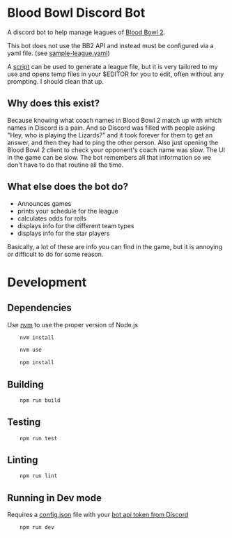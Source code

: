 # Blood Bowl Discord Bot

A discord bot to help manage leagues of [Blood Bowl 2](https://store.steampowered.com/app/236690/Blood_Bowl_2/).

This bot does not use the BB2 API and instead must be configured via a yaml file. (see [sample-league.yaml](./sample-league.yaml))

A [script](./scripts/make-league.ts) can be used to generate a league file, but it is very tailored to my use and opens temp files in your $EDITOR for you to edit, often without any prompting. I should clean that up.

## Why does this exist?

Because knowing what coach names in Blood Bowl 2 match up with which names in Discord is a pain. And so Discord was filled with people asking "Hey, who is playing the Lizards?" and it took forever for them to get an answer, and then they had to ping the other person. Also just opening the Blood Bowl 2 client to check your opponent's coach name was slow. The UI in the game can be slow. The bot remembers all that information so we don't have to do that routine all the time.

## What else does the bot do?

* Announces games
* prints your schedule for the league
* calculates odds for rolls
* displays info for the different team types
* displays info for the star players

Basically, a lot of these are info you can find in the game, but it is annoying or difficult to do for some reason.

# Development

## Dependencies

Use [nvm](https://github.com/nvm-sh/nvm) to use the proper version of Node.js

```bash
    nvm install

    nvm use
```

```bash
    npm install
```

## Building

```bash
    npm run build
```

## Testing

```bash
    npm run test
```

## Linting

```bash
    npm run lint
```

## Running in Dev mode

Requires a [config.json](https://discordjs.guide/creating-your-bot/#using-config-json) file with your [bot api token from Discord](https://discordjs.guide/preparations/setting-up-a-bot-application.html#your-bot-s-token)

```bash
    npm run dev
```
